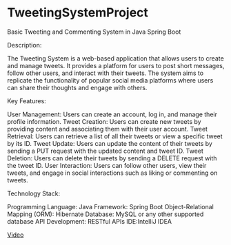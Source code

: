# TweetingSystemProject
Basic Tweeting and Commenting System in Java Spring Boot

Description: 

The Tweeting System is a web-based application that allows users to create and manage tweets. It provides a platform for users to post short messages, follow other users, and interact with their tweets. The system aims to replicate the functionality of popular social media platforms where users can share their thoughts and engage with others.

Key Features:

User Management: Users can create an account, log in, and manage their profile information.
Tweet Creation: Users can create new tweets by providing content and associating them with their user account.
Tweet Retrieval: Users can retrieve a list of all their tweets or view a specific tweet by its ID.
Tweet Update: Users can update the content of their tweets by sending a PUT request with the updated content and tweet ID.
Tweet Deletion: Users can delete their tweets by sending a DELETE request with the tweet ID.
User Interaction: Users can follow other users, view their tweets, and engage in social interactions such as liking or commenting on tweets.

Technology Stack:

Programming Language: Java
Framework: Spring Boot
Object-Relational Mapping (ORM): Hibernate
Database: MySQL or any other supported database
API Development: RESTful APIs
IDE:IntelliJ IDEA

[Video](https://drive.google.com/file/d/1-jqK7G31tgbfNmgJWpDP4ylW6UGAgw4M/view?usp=sharing)
